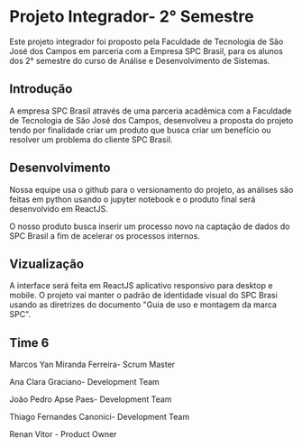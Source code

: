 # Projeto Integrador- 2° Semestre
Este projeto integrador foi proposto pela Faculdade de Tecnologia de São José dos Campos em parceria com a Empresa SPC Brasil, para os alunos dos 2° semestre do curso de Análise e Desenvolvimento de Sistemas.

## **Introdução**

A empresa SPC Brasil através de uma parceria acadêmica com a Faculdade de Tecnologia de São José dos Campos, desenvolveu a proposta do projeto tendo por finalidade criar um produto que busca criar um benefício ou resolver um problema  do cliente SPC Brasil.

## **Desenvolvimento**

Nossa equipe usa o github para o versionamento do projeto, as análises são feitas em python usando o jupyter notebook e o produto final será desenvolvido em ReactJS.

O nosso produto busca inserir um processo novo na captação de dados do SPC Brasil a fim de acelerar os processos internos. 

## **Vizualização**

A interface será feita em ReactJS aplicativo responsivo para desktop e mobile. O projeto vai manter o padrão de identidade visual do SPC Brasi usando as diretrizes do documento "Guia de uso e montagem da marca SPC".


## **Time 6**
Marcos Yan Miranda Ferreira- Scrum Master

Ana Clara Graciano- Development Team

João Pedro Apse Paes- Development Team

Thiago Fernandes Canonici- Development Team

Renan Vitor - Product Owner



